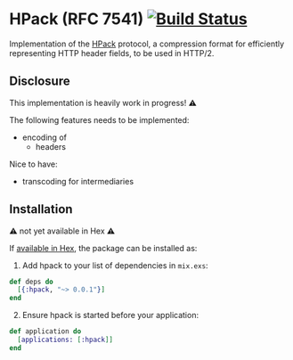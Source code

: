 # HPack (RFC 7541) [![Build Status](https://travis-ci.org/nesQuick/elixir-hpack.svg?branch=master)](https://travis-ci.org/nesQuick/elixir-hpack)

Implementation of the [HPack](https://http2.github.io/http2-spec/compression.html) protocol, a compression format for efficiently representing HTTP header fields, to be used in HTTP/2.

## Disclosure

This implementation is heavily work in progress! :warning:

The following features needs to be implemented:
- encoding of
  - headers

Nice to have:
- transcoding for intermediaries

## Installation

:warning: not yet available in Hex :warning:

If [available in Hex](https://hex.pm/docs/publish), the package can be installed as:

1. Add hpack to your list of dependencies in `mix.exs`:

  ```elixir
  def deps do
    [{:hpack, "~> 0.0.1"}]
  end
  ```

2. Ensure hpack is started before your application:

  ```elixir
  def application do
    [applications: [:hpack]]
  end
  ```
